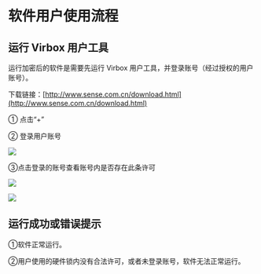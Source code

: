 # 软件用户使用流程

## 运行 Virbox 用户工具

运行加密后的软件是需要先运行 Virbox 用户工具，并登录账号（经过授权的用户账号）。

下载链接：[http://www.sense.com.cn/download.html](http://www.sense.com.cn/download.html)

① 点击“+”

② 登录用户账号

![](https://github.com/virboxzhou/virbox/tree/c4c1599dd0d8f26b9518be7aa29fe7d81d0268bf/assets/user0001.png)

③点击登录的账号查看账号内是否存在此条许可

![](https://github.com/virboxzhou/virbox/tree/c4c1599dd0d8f26b9518be7aa29fe7d81d0268bf/assets/user002.png)

![](https://github.com/virboxzhou/virbox/tree/c4c1599dd0d8f26b9518be7aa29fe7d81d0268bf/assets/user003.png)

## 运行成功或错误提示

①软件正常运行。

②用户使用的硬件锁内没有合法许可，或者未登录账号，软件无法正常运行。

